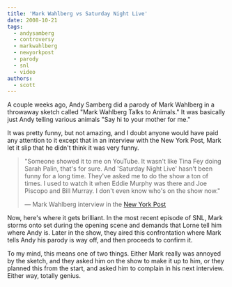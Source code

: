 ```yaml
---
title: 'Mark Wahlberg vs Saturday Night Live'
date: 2008-10-21
tags:
  - andysamberg
  - controversy
  - markwahlberg
  - newyorkpost
  - parody
  - snl
  - video
authors:
  - scott
---
```


A couple weeks ago, Andy Samberg did a parody of Mark Wahlberg in a throwaway sketch called "Mark Wahlberg Talks to Animals." It was basically just Andy telling various animals "Say hi to your mother for me."

It was pretty funny, but not amazing, and I doubt anyone would have paid any attention to it except that in an interview with the New York Post, Mark let it slip that he didn't think it was very funny.

> "Someone showed it to me on YouTube. It wasn't like Tina Fey doing Sarah Palin, that's for sure. And 'Saturday Night Live' hasn't been funny for a long time. They've asked me to do the show a ton of times. I used to watch it when Eddie Murphy was there and Joe Piscopo and Bill Murray. I don't even know who's on the show now."
>
> — Mark Wahlberg interview in the [New York Post](http://www.nypost.com/seven/10122008/entertainment/qa_with_mark_wahlberg_133162.htm?&page=0)

Now, here's where it gets brilliant. In the most recent episode of SNL, Mark storms onto set during the opening scene and demands that Lorne tell him where Andy is. Later in the show, they aired this confrontation where Mark tells Andy his parody is way off, and then proceeds to confirm it.

To my mind, this means one of two things. Either Mark really was annoyed by the sketch, and they asked him on the show to make it up to him, or they planned this from the start, and asked him to complain in his next interview. Either way, totally genius.
